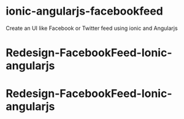 ionic-angularjs-facebookfeed
============================

Create an UI like Facebook or Twitter feed using ionic and Angularjs 
# Redesign-FacebookFeed-Ionic-angularjs
# Redesign-FacebookFeed-Ionic-angularjs

